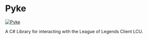 # Pyke

[![Pyke](https://img.shields.io/github/workflow/status/wickedlizerd/Pyke/.NET%20Core?color=blue&label=Latest%20Build&logo=.NET&style=flat-square)](https://github.com/wickedlizerd/Pyke/actions?query=workflow%3A%22.NET+Core%22)

A C# Library for interacting with the League of Legends Client LCU.
